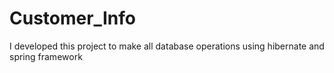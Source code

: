 # Customer_Info
I developed this project to make all database operations using hibernate and spring framework
